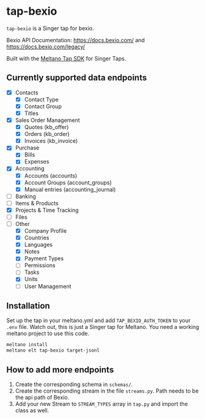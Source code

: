 # tap-bexio

`tap-bexio` is a Singer tap for bexio.

Bexio API Documentation: https://docs.bexio.com/ and https://docs.bexio.com/legacy/

Built with the [Meltano Tap SDK](https://sdk.meltano.com) for Singer Taps.

## Currently supported data endpoints

* [x] Contacts
    * [x] Contact Type
    * [x] Contact Group
    * [x] Titles
* [x] Sales Order Management
    * [x] Quotes (kb_offer)
    * [x] Orders (kb_order)
    * [x] Invoices (kb_invoice)
* [x] Purchase
	* [x] Bills
	* [x] Expenses
* [x] Accounting
    * [x] Accounts (accounts)
    * [x] Account Groups (account_groups)
    * [x] Manual entries (accounting_journal)
* [ ] Banking
* [ ] Items & Products
* [x] Projects & Time Tracking
* [ ] Files
* [ ] Other
    * [x] Company Profile
    * [x] Countries
    * [x] Languages
    * [x] Notes
    * [x] Payment Types
    * [ ] Permissions
    * [ ] Tasks
    * [x] Units
    * [ ] User Management

## Installation

Set up the tap in your meltano.yml and add `TAP_BEXIO_AUTH_TOKEN` to your `.env` file. Watch out, this is just a Singer tap for Meltano. You need a working meltano project to use this code.

```bash
meltano install
meltano elt tap-bexio target-jsonl
```

## How to add more endpoints

1. Create the corresponding schema in `schemas/`.
2. Create the corresponding stream in the file `streams.py`. Path needs to be the api path of Bexio.
3. Add your new Stream to `STREAM_TYPES` array in `tap.py` and import the class as well.
